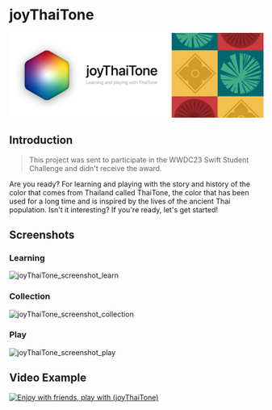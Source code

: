 # joyThaiTone

![joyThaiTone_banner](https://github.com/jsongpob/wwdc23_joyThaiTone/blob/main/pictures/github_profile/joythaitone-banner.png)

## Introduction
> This project was sent to participate in the WWDC23 Swift Student Challenge and didn't receive the award.

Are you ready? For learning and playing with the story and history of the color that comes from Thailand called ThaiTone, the color that has been used for a long time and is inspired by the lives of the ancient Thai population. Isn't it interesting? If you're ready, let's get started!

## Screenshots

### Learning
![joyThaiTone_screenshot_learn](https://github.com/jsongpob/wwdc23_joyThaiTone/blob/main/pictures/github_profile/joythaitone-learn-screen.gif)

### Collection
![joyThaiTone_screenshot_collection](https://github.com/jsongpob/wwdc23_joyThaiTone/blob/main/pictures/github_profile/joythaitone-collection-screen.gif)

### Play
![joyThaiTone_screenshot_play](https://github.com/jsongpob/wwdc23_joyThaiTone/blob/main/pictures/github_profile/joythaitone-play-screen.gif)

## Video Example
[![Enjoy with friends, play with (joyThaiTone)](http://img.youtube.com/vi/0_LjXGrKjXY/0.jpg)](https://youtu.be/0_LjXGrKjXY)

